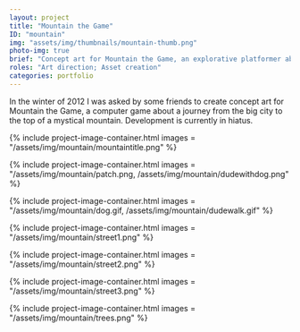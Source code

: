 ```yaml
---
layout: project
title: "Mountain the Game"
ID: "mountain"
img: "assets/img/thumbnails/mountain-thumb.png"
photo-img: true
brief: "Concept art for Mountain the Game, an explorative platformer about a journey up a mountain."
roles: "Art direction; Asset creation"
categories: portfolio
---
```


In the winter of 2012 I was asked by some friends to create concept art for Mountain the Game, a computer game about a journey from the big city to the top of a mystical mountain. Development is currently in hiatus.

{%
	include project-image-container.html
	images = "/assets/img/mountain/mountaintitle.png"
%}

{% 
  include project-image-container.html
  images = "/assets/img/mountain/patch.png, /assets/img/mountain/dudewithdog.png"
%}

{% 
  include project-image-container.html
  images = "/assets/img/mountain/dog.gif, /assets/img/mountain/dudewalk.gif"
%}

{% 
  include project-image-container.html
  images = "/assets/img/mountain/street1.png"
%}

{% 
  include project-image-container.html
  images = "/assets/img/mountain/street2.png"
%}

{% 
  include project-image-container.html
  images = "/assets/img/mountain/street3.png"
%}

{% 
  include project-image-container.html
  images = "/assets/img/mountain/trees.png"
%}
